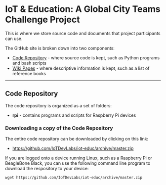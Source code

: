 # IoT & Education: A Global City Teams Challenge Project

This is where we store source code and documents that project participants can use.

The GitHub site is broken down into two components:

* [Code Repository](https://github.com/IoTDevLabs/iot-educ) - where source code is kept, such as Python programs and bash scripts
* [Wiki Pages](https://github.com/IoTDevLabs/iot-educ/wiki) - where descriptive information is kept, such as a list of reference books

---

## Code Repository

The code repository is organized as a set of folders:

* **rpi** - contains programs and scripts for Raspberry Pi devices

### Downloading a copy of the Code Repository

The entire code repository can be downloaded by clicking on this link:

* https://github.com/IoTDevLabs/iot-educ/archive/master.zip

If you are logged onto a device running Linux, such as a Raspberry Pi or BeagleBone Black, you can use the following command line program to download the respository to your device:

`wget https://github.com/IoTDevLabs/iot-educ/archive/master.zip`
